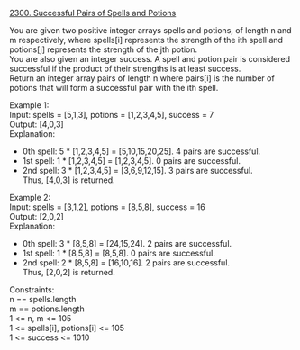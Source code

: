 [2300. Successful Pairs of Spells and Potions](https://leetcode.com/problems/successful-pairs-of-spells-and-potions/)



You are given two positive integer arrays spells and potions, of length n and m respectively, where spells[i] represents the strength of the ith spell and potions[j] represents the strength of the jth potion.       
You are also given an integer success. A spell and potion pair is considered successful if the product of their strengths is at least success.         
Return an integer array pairs of length n where pairs[i] is the number of potions that will form a successful pair with the ith spell.           

Example 1:       
Input: spells = [5,1,3], potions = [1,2,3,4,5], success = 7          
Output: [4,0,3]      
Explanation:      
- 0th spell: 5 * [1,2,3,4,5] = [5,10,15,20,25]. 4 pairs are successful.    
- 1st spell: 1 * [1,2,3,4,5] = [1,2,3,4,5]. 0 pairs are successful.    
- 2nd spell: 3 * [1,2,3,4,5] = [3,6,9,12,15]. 3 pairs are successful.    
Thus, [4,0,3] is returned.    

Example 2:    
Input: spells = [3,1,2], potions = [8,5,8], success = 16    
Output: [2,0,2]    
Explanation:     
- 0th spell: 3 * [8,5,8] = [24,15,24]. 2 pairs are successful.     
- 1st spell: 1 * [8,5,8] = [8,5,8]. 0 pairs are successful.      
- 2nd spell: 2 * [8,5,8] = [16,10,16]. 2 pairs are successful.     
Thus, [2,0,2] is returned.     

Constraints:     
n == spells.length     
m == potions.length     
1 <= n, m <= 105     
1 <= spells[i], potions[i] <= 105   
1 <= success <= 1010    
